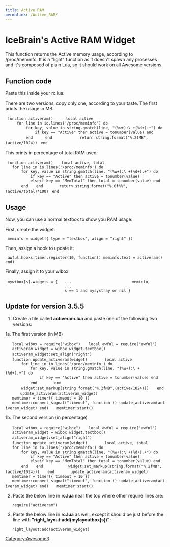 ```yaml
---
title: Active RAM
permalink: /Active_RAM/
---
```


IceBrain's Active RAM Widget
============================

This function returns the Active memory usage, according to /proc/meminfo. It is a "light" function as it doesn't spawn any processes and it's composed of plain Lua, so it should work on all Awesome versions.

Function code
-------------

Paste this inside your rc.lua:

There are two versions, copy only one, according to your taste. The first prints the usage in MB:

` function activeram()`
`     local active`
`     for line in io.lines('/proc/meminfo') do`
`         for key, value in string.gmatch(line, "(%w+):\ +(%d+).+") do`
`             if key == "Active" then active = tonumber(value) end`
`         end`
`     end`
`      `
`     return string.format("%.2fMB",(active/1024))`
` end`

This prints in percentage of total RAM used:

` function activeram()`
`   local active, total`
`   for line in io.lines('/proc/meminfo') do`
`       for key, value in string.gmatch(line, "(%w+):\ +(%d+).+") do`
`           if key == "Active" then active = tonumber(value)`
`           elseif key == "MemTotal" then total = tonumber(value) end`
`       end`
`   end`
`   `
`   return string.format("%.0f%%",(active/total)*100)`
` end`

Usage
-----

Now, you can use a normal textbox to show you RAM usage:

First, create the widget:

` meminfo = widget({ type = "textbox", align = "right" })`

Then, assign a hook to update it:

` awful.hooks.timer.register(10, function() meminfo.text = activeram() end)`

Finally, assign it to your wibox:

` mywibox[s].widgets = {   ...`
`                          meminfo,`
`                          ...`
`                          s == 1 and mysystray or nil }`

Update for version 3.5.5
------------------------

1. Create a file called **activeram.lua** and paste one of the following two versions:

1a. The first version (in MB)

`   local wibox = require("wibox")`
`   local awful = require("awful")`
`   `
`   activeram_widget = wibox.widget.textbox()`
`   activeram_widget:set_align("right")`
`   `
`   function update_activeram(widget)`
`       local active`
`       for line in io.lines('/proc/meminfo') do`
`           for key, value in string.gmatch(line, "(%w+):\ +(%d+).+") do`
`               if key == "Active" then active = tonumber(value) end`
`           end`
`       end`
`   `
`       widget:set_markup(string.format("%.2fMB",(active/1024)))`
`   end`
`   `
`   update_activeram(activeram_widget)`
`   `
`   memtimer = timer({ timeout = 10 })`
`   memtimer:connect_signal("timeout", function () update_activeram(activeram_widget) end)`
`   memtimer:start()`

1b. The second version (in percentage)

`   local wibox = require("wibox")`
`   local awful = require("awful")`
`   `
`   activeram_widget = wibox.widget.textbox()`
`   activeram_widget:set_align("right")`
`   `
`   function update_activeram(widget)`
`       local active, total`
`   for line in io.lines('/proc/meminfo') do`
`       for key, value in string.gmatch(line, "(%w+):\ +(%d+).+") do`
`           if key == "Active" then active = tonumber(value)`
`           elseif key == "MemTotal" then total = tonumber(value) end`
`       end`
`   end`
`   `
`       widget:set_markup(string.format("%.2fMB",(active/1024)))`
`   end`
`   `
`   update_activeram(activeram_widget)`
`   `
`   memtimer = timer({ timeout = 10 })`
`   memtimer:connect_signal("timeout", function () update_activeram(activeram_widget) end)`
`   memtimer:start()`

2. Paste the below line in **rc.lua** near the top where other require lines are:

`   require("activeram")`

3. Paste the below line in **rc.lua** as well, except it should be just before the line with **"right_layout:add(mylayoutbox\[s\])"**:

`   right_layout:add(activeram_widget)`

[Category:Awesome3](/Category:Awesome3 "wikilink")